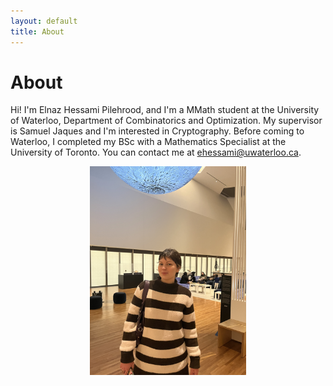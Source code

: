 ```yaml
---
layout: default
title: About
---
```


# About

Hi! I'm Elnaz Hessami Pilehrood, and I'm a MMath student at the University of Waterloo, Department of Combinatorics and Optimization. My supervisor is Samuel Jaques and I'm interested in Cryptography. Before coming to Waterloo, I completed my BSc with a Mathematics Specialist at the University of Toronto. You can contact me at ehessami@uwaterloo.ca. 


<p align="center">
  <img src="images/my_photo.jpg" alt="Me" width="250">
</p>


